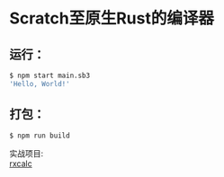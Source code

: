 # Scratch至原生Rust的编译器

## 运行：
```sh
$ npm start main.sb3
'Hello, World!'
```

## 打包：
```sh
$ npm run build
```

实战项目:   
[rxcalc](https://crates.io/crates/rxcalc)
